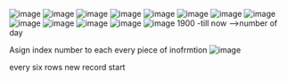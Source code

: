 ![image](https://github.com/princit/NED-Academy/assets/29123911/f8e3861a-54c3-4289-8405-3640427f21c1)
![image](https://github.com/princit/NED-Academy/assets/29123911/aa19d7e6-1f11-4444-8517-05acdd0e5e69)
![image](https://github.com/princit/NED-Academy/assets/29123911/e7e2a1e7-3097-43be-b325-264e515f71ce)
![image](https://github.com/princit/NED-Academy/assets/29123911/8d057b60-d247-4f09-ad04-9f971503d281)
![image](https://github.com/princit/NED-Academy/assets/29123911/9f12d473-7a1b-4b54-8398-c882d514328f)
![image](https://github.com/princit/NED-Academy/assets/29123911/d5226313-1268-4aed-a887-46fa7b19cd65)
![image](https://github.com/princit/NED-Academy/assets/29123911/082eca45-d208-4598-afaa-e9aae064c8e5)
![image](https://github.com/princit/NED-Academy/assets/29123911/7967a6ac-0925-4be1-bde8-8c00ae746eea)
![image](https://github.com/princit/NED-Academy/assets/29123911/f6ed6b96-1e19-44f8-aa86-969f0da1028d)
![image](https://github.com/princit/NED-Academy/assets/29123911/ee051e31-e70a-4c11-a0e2-6328c55ad61f)
![image](https://github.com/princit/NED-Academy/assets/29123911/d3c6113f-9eee-4f3d-aa81-45c5300648b5)
![image](https://github.com/princit/NED-Academy/assets/29123911/0d9a53d8-c6f3-4a7e-92d2-5ce3d5ef404d)
![image](https://github.com/princit/NED-Academy/assets/29123911/e199c7da-ffb9-4295-8ae9-325d3ff7e62e)
1900 -till now -->number of day 

Asign index number to each every piece of inofrmtion 
![image](https://github.com/princit/NED-Academy/assets/29123911/9daf9f76-2142-4256-91fc-3186a7768cba)

every six rows new record start






































